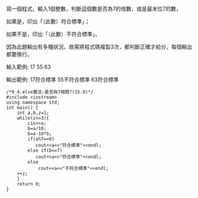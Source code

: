 寫一個程式，輸入1個整數，判斷這個數是否為7的倍數，或是最末位7的數，

如果是，印出「（此數）符合標準」；

如果不是，印出「（此數）不符合標準」。

因為此題輸出有多種狀況，故需將程式碼複製3次，都判斷正確才給分，每個輸出都要換行。

輸入範例:
17
55
63

輸出範例:
17符合標準
55不符合標準
63符合標準
```
/*9_4.else魔法-是否與7相關?(15.0)*/
#include <iostream>     
using namespace std; 
int main() { 
    int a,b,z=1;
    while(z<=3){
        cin>>a;
        b=a/10;
        b=a-10*b;
        if(a%7==0)
           cout<<a<<"符合標準"<<endl;
        else if(b==7)
           cout<<a<<"符合標準"<<endl;
        else
            cout<<a<<"不符合標準"<<endl;
    ++z;
    }
    return 0; 
}
```
